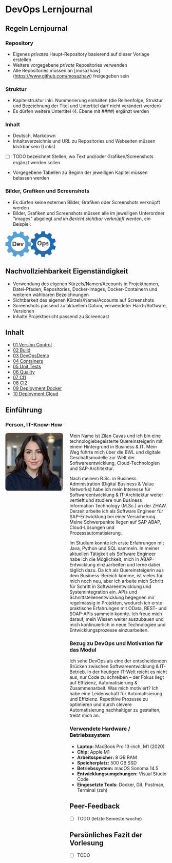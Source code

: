 # DevOps Lernjournal

## Regeln Lernjournal

### Repository
* Eigenes *privates* Haupt-Repository basierend auf dieser Vorlage erstellen
* Weitere vorgegebene *private* Repositories verwenden
* Alle Repositories müssen an [mosazhaw] (https://www.github.com/mosazhaw) freigegeben sein

### Struktur
* Kapitelstruktur inkl. Nummerierung einhalten (die Reihenfolge, Struktur und Bezeichnung der Titel und Untertitel darf nicht verändert werden)
* Es dürfen weitere Untertitel (4. Ebene mit ####) ergänzt werden

### Inhalt
* Deutsch, Markdown
* Inhaltsverzeichnis und URL zu Repositories und Webseiten müssen klickbar sein (Links)
* [ ] TODO bezeichnet Stellen, wo Text und/oder Grafiken/Screenshots ergänzt werden sollen
* Vorgegebene Tabellen zu Beginn der jeweiligen Kapitel müssen belassen werden

### Bilder, Grafiken und Screenshots
* Es dürfen keine externen Bilder, Grafiken oder Screenshots verknüpft werden
* Bilder, Grafiken und Screenshots müssen alle im jeweiligen Unterordner "images" abgelegt *und im Bericht sichtbar verknüpft* werden, ein Beispiel:

<img src="images/devops.png" alt="DevOpsLogo" width="157" height="80">

## Nachvollziehbarkeit Eigenständigkeit

* Verwendung des eigenen Kürzels/Namen/Accounts in Projektnamen, Datei-Pfaden, Repositories, Docker-Images, Docker-Containern und weiteren wählbaren Bezeichnungen
* Sichtbarkeit des eigenen Kürzels/Name/Accounts auf Screenshots
* Screenshots passend zu aktuellem Datum, verwendeter Hard-/Software, Versionen
* Inhalte Projektbericht passend zu Screencast

## Inhalt

- [01 Version Control](https://github.com/zilancavas/Repo_Zilan)
- [02 Build](https://github.com/zilancavas/DevOps-02-Build-Zilan)
- [03 DevOpsDemo](https://github.com/zilancavas/DevOps-03-DevOpsDemo)
- [04 Containers](https://github.com/devopszhaw/DevOps-04-Containers)
- [05 Unit Tests](https://github.com/devopszhaw/DevOps-05-Unit-Tests)
- [06 Quality](https://github.com/devopszhaw/DevOps-06-Quality)
- [07 CI1](https://github.com/devopszhaw/DevOps-07-CI1)
- [08 CI2](https://github.com/devopszhaw/DevOps-08-CI2)
- [09 Deployment Docker](https://github.com/devopszhaw/DevOps-09-Deployment-Docker)
- [10 Deployment Cloud](https://github.com/devopszhaw/DevOps-10-Deployment-Cloud)

## Einführung

### Person, IT-Know-How

<div style="display: flex; align-items: flex-start; gap: 20px;">

<img src="images/profilbild.png" alt="Profilbild" width="180" style="border-radius: 8px"/>

<div>
Mein Name ist Zilan Cavas und ich bin eine technologiebegeisterte Quereinsteigerin mit einem Hintergrund in Business & IT.  Mein Weg führte mich über die BWL und digitale Geschäftsmodelle zur Welt der Softwareentwicklung, Cloud-Technologien und SAP-Architektur.  

Nach meinem B.Sc. in Business Administration (Digital Business & Value Networks) habe ich mein Interesse für Softwareentwicklung & IT-Architektur weiter vertieft und studiere nun Business Information Technology (M.Sc.) an der ZHAW. Derzeit arbeite ich als Software Engineer für SAP-Entwicklung bei einer Versicherung.  Meine Schwerpunkte liegen auf SAP ABAP, Cloud-Lösungen und Prozessautomatisierung.

Im Studium konnte ich erste Erfahrungen mit Java, Python und SQL sammeln. In meiner aktuellen Tätigkeit als Software Engineer habe ich die Möglichkeit, mich in ABAP-Entwicklung einzuarbeiten und lerne dabei täglich dazu. Da ich als Quereinsteigerin aus dem Business-Bereich komme, ist vieles für mich noch neu, aber ich arbeite mich Schritt für Schritt in Softwareentwicklung und Systemintegration ein. APIs und Schnittstellenentwicklung begegnen mir regelmässig in Projekten, wodurch ich erste praktische Erfahrungen mit OData, REST- und SOAP-APIs sammeln konnte. Ich freue mich darauf, mein Wissen weiter auszubauen und mich kontinuierlich in neue Technologien und Entwicklungsprozesse einzuarbeiten.

### Bezug zu DevOps und Motivation für das Modul
Ich sehe DevOps als eine der entscheidenden Brücken zwischen Softwareentwicklung & IT-Betrieb. In der heutigen IT-Welt reicht es nicht aus, nur Code zu schreiben – der Fokus liegt auf Effizienz, Automatisierung & Zusammenarbeit. Was mich motiviert? Ich habe eine Leidenschaft für Automatisierung und Effizienz. Repetitive Prozesse zu optimieren und durch clevere Automatisierung nachhaltiger zu gestalten, treibt mich an.


### Verwendete Hardware / Betriebssystem

- **Laptop:** MacBook Pro 13-inch, M1 (2020)  
- **Chip:** Apple M1  
- **Arbeitsspeicher:** 8 GB RAM  
- **Speicherplatz:** 500 GB SSD  
- **Betriebssystem:** macOS Sonoma 14.5  
- **Entwicklungsumgebungen:** Visual Studio Code  
- **Eingesetzte Tools:** Docker, Git, Postman, Terminal (zsh)  


## Peer-Feedback

- [ ] TODO (letzte Semesterwoche)

## Persönliches Fazit der Vorlesung

- [ ] TODO

